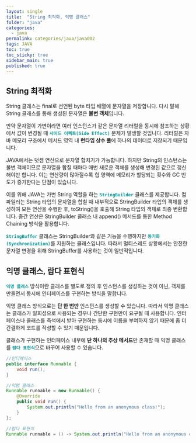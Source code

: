 ```yaml
---
layout: single
title:  "String 최적화, 익명 클래스"
folder: "java"
categories:
  - java
permalink: categories/java/java002
tags: JAVA
toc: true
toc_sticky: true
sidebar_main: true
published: true
---
```


## String 최적화
String 클래스는 final로 선언된 byte 타입 배열에 문자열을 저장합니다. 다시 말해 String 클래스를 통해 생성된 문자열은 **불변 객체**입니다.

만약 문자열이 가변이라면 여러 인스턴스가 같은 문자열 리터럴을 동시에 참조하는 상황에서 값이 변경될 때 <span style="color: rgb(3, 150, 150); font-weight: bold;">`사이드 이펙트(Side Effect)`</span> 문제가 발생할 것입니다. 리터럴은 자바 메모리 구조에서 메서드 영역 내 **런타임 상수 풀**에 하나의 데이터로 저장되기 때문입니다.

JAVA에서는 덧셈 연산으로 문자열 합치기가 가능합니다. 하지만 String의 인스턴스는 불변 객체이므로 문자열을 합칠 때마다 매번 새로운 객체를 생성해 변경된 값으로 갱신해야만 합니다. 이는 연산량이 많아질수록 힙 영역에 메모리가 할당되는 횟수와 GC 빈도가 증가한다는 단점이 있습니다.

이를 위해 JAVA는 가변 String 역할을 하는 <span style="color: rgb(3, 150, 150); font-weight: bold;">`StringBuilder`</span> 클래스를 제공합니다. 컴파일러는 String 타입의 문자열을 합칠 때 내부적으로 StringBuilder 타입의 객체를 생성하여 모든 연산을 수행한 후, toString()을 호출해 String 타입의 객체로 최종 변환합니다. 중간 연산은 StringBuilder 클래스 내 append() 메서드를 통한 Method Chaining 방식을 활용합니다.

<span style="color: rgb(3, 150, 150); font-weight: bold;">`StringBuffer`</span> 클래스는 StringBuilder와 같은 기능을 수행하지만 <span style="color: rgb(3, 150, 150); font-weight: bold;">`동기화(Synchronization)`</span>를 지원하는 클래스입니다. 따라서 멀티스레드 상황에서는 안전한 문자열 변경을 위해 StringBuffer를 사용하는 것이 일반적입니다.

## 익명 클래스, 람다 표현식
<span style="color: rgb(3, 150, 150); font-weight: bold;">`익명 클래스`</span> 방식이란 클래스를 별도로 정의 후 인스턴스를 생성하는 것이 아닌, 객체를 만들면서 동시에 인터페이스를 구현하는 방식을 말합니다.

익명 클래스 방식으로는 **단 한 번만** 인스턴스를 생성할 수 있습니다. 따라서 익명 클래스는 클래스가 일회성으로 사용되는 경우나 간단한 구현만이 요구될 때 사용합니다. 인터페이스나 클래스를 즉석에서 받아 구현하는 동시에 이름을 부여하지 않기 때문에 좀 더 간결하게 코드를 작성할 수 있기 때문입니다.

클래스가 구현하는 인터페이스 내부에 **단 하나의 추상 메서드**만 존재할 때 익명 클래스를 <span style="color: rgb(3, 150, 150); font-weight: bold;">`람다 표현식`</span>으로 바꾸어 사용할 수 있습니다.

```java
//인터페이스
public interface Runnable {
    void run();
}
```
```java
//익명 클래스
Runnable runnable = new Runnable() {
    @Override
    public void run() {
        System.out.println("Hello from an anonymous class!");
    }
};
```
```java
//람다 표현식
Runnable runnable = () -> System.out.println("Hello from an anonymous class!");
```